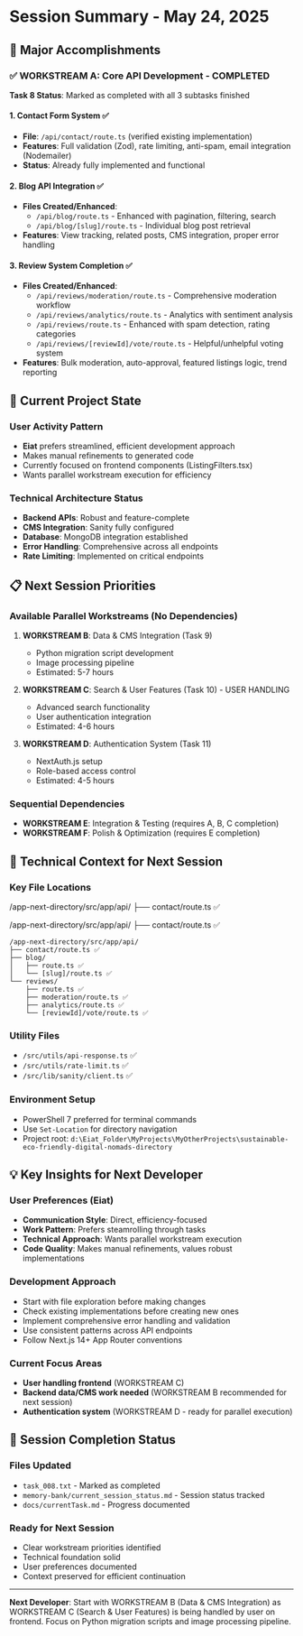 # Session Summary - May 24, 2025

## 🎯 Major Accomplishments

### ✅ WORKSTREAM A: Core API Development - COMPLETED

**Task 8 Status**: Marked as completed with all 3 subtasks finished

#### 1. Contact Form System ✅

- **File**: `/api/contact/route.ts` (verified existing implementation)
- **Features**: Full validation (Zod), rate limiting, anti-spam, email integration (Nodemailer)
- **Status**: Already fully implemented and functional

#### 2. Blog API Integration ✅

- **Files Created/Enhanced**:
  - `/api/blog/route.ts` - Enhanced with pagination, filtering, search
  - `/api/blog/[slug]/route.ts` - Individual blog post retrieval
- **Features**: View tracking, related posts, CMS integration, proper error handling

#### 3. Review System Completion ✅

- **Files Created/Enhanced**:
  - `/api/reviews/moderation/route.ts` - Comprehensive moderation workflow
  - `/api/reviews/analytics/route.ts` - Analytics with sentiment analysis
  - `/api/reviews/route.ts` - Enhanced with spam detection, rating categories
  - `/api/reviews/[reviewId]/vote/route.ts` - Helpful/unhelpful voting system
- **Features**: Bulk moderation, auto-approval, featured listings logic, trend reporting

## 🚀 Current Project State

### User Activity Pattern

- **Eiat** prefers streamlined, efficient development approach
- Makes manual refinements to generated code
- Currently focused on frontend components (ListingFilters.tsx)
- Wants parallel workstream execution for efficiency

### Technical Architecture Status

- **Backend APIs**: Robust and feature-complete
- **CMS Integration**: Sanity fully configured
- **Database**: MongoDB integration established
- **Error Handling**: Comprehensive across all endpoints
- **Rate Limiting**: Implemented on critical endpoints

## 📋 Next Session Priorities

### Available Parallel Workstreams (No Dependencies)

1. **WORKSTREAM B**: Data & CMS Integration (Task 9)

   - Python migration script development
   - Image processing pipeline
   - Estimated: 5-7 hours

2. **WORKSTREAM C**: Search & User Features (Task 10) - USER HANDLING

   - Advanced search functionality
   - User authentication integration
   - Estimated: 4-6 hours

3. **WORKSTREAM D**: Authentication System (Task 11)
   - NextAuth.js setup
   - Role-based access control
   - Estimated: 4-5 hours

### Sequential Dependencies

- **WORKSTREAM E**: Integration & Testing (requires A, B, C completion)
- **WORKSTREAM F**: Polish & Optimization (requires E completion)

## 🔧 Technical Context for Next Session

### Key File Locations

/app-next-directory/src/app/api/
├── contact/route.ts ✅

/app-next-directory/src/app/api/
├── contact/route.ts ✅

```
/app-next-directory/src/app/api/
├── contact/route.ts ✅
├── blog/
│   ├── route.ts ✅
│   └── [slug]/route.ts ✅
└── reviews/
    ├── route.ts ✅
    ├── moderation/route.ts ✅
    ├── analytics/route.ts ✅
    └── [reviewId]/vote/route.ts ✅
```

### Utility Files

- `/src/utils/api-response.ts` ✅
- `/src/utils/rate-limit.ts` ✅
- `/src/lib/sanity/client.ts` ✅

### Environment Setup

- PowerShell 7 preferred for terminal commands
- Use `Set-Location` for directory navigation
- Project root: `d:\Eiat_Folder\MyProjects\MyOtherProjects\sustainable-eco-friendly-digital-nomads-directory`

## 💡 Key Insights for Next Developer

### User Preferences (Eiat)

- **Communication Style**: Direct, efficiency-focused
- **Work Pattern**: Prefers steamrolling through tasks
- **Technical Approach**: Wants parallel workstream execution
- **Code Quality**: Makes manual refinements, values robust implementations

### Development Approach

- Start with file exploration before making changes
- Check existing implementations before creating new ones
- Implement comprehensive error handling and validation
- Use consistent patterns across API endpoints
- Follow Next.js 14+ App Router conventions

### Current Focus Areas

- **User handling frontend** (WORKSTREAM C)
- **Backend data/CMS work needed** (WORKSTREAM B recommended for next session)
- **Authentication system** (WORKSTREAM D - ready for parallel execution)

## 📝 Session Completion Status

### Files Updated

- `task_008.txt` - Marked as completed
- `memory-bank/current_session_status.md` - Session status tracked
- `docs/currentTask.md` - Progress documented

### Ready for Next Session

- Clear workstream priorities identified
- Technical foundation solid
- User preferences documented
- Context preserved for efficient continuation

---

**Next Developer**: Start with WORKSTREAM B (Data & CMS Integration) as WORKSTREAM C (Search & User Features) is being handled by user on frontend. Focus on Python migration scripts and image processing pipeline.

